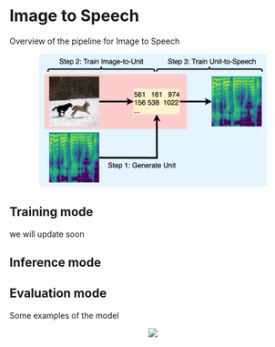 # Image to Speech
Overview of the pipeline for Image to Speech
<p align="center">
<img src="resource/Overview.png" width="400", class="center", >
</p>

## Training mode
we will update soon

## Inference mode

## Evaluation mode
Some examples of the model
<p align="center">
<img src="resource/ExampleI2S_Cap.png">
</p>